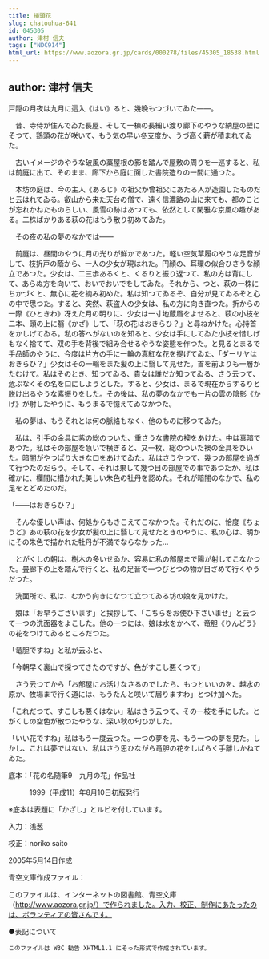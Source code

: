 ```yaml
---
title: 挿頭花
slug: chatouhua-641
id: 045305
author: 津村 信夫
tags: ["NDC914"]
html_url: https://www.aozora.gr.jp/cards/000278/files/45305_18538.html
---
```


## author: 津村 信夫

戸隠の月夜は九月に這入《はい》ると、幾晩もつづいてゐた――。

　昔、寺侍が住んでゐた長屋、そして一棟の長細い渡り廊下のやうな納屋の壁にそつて、鶏頭の花が咲いて、もう気の早い冬支度か、うづ高く薪が積まれてゐた。

　古いイメージのやうな破風の藁屋根の影を踏んで屋敷の周りを一巡すると、私は前庭に出て、そのまま、廊下から庭に面した書院造りの一間に通つた。

　本坊の庭は、今の主人《あるじ》の祖父か曾祖父にあたる人が造園したものだと云はれてゐる。叡山から来た天台の僧で、遠く信濃路の山に来ても、都のことが忘れかねたものらしい、風雪の跡はあつても、依然として閑雅な京風の趣がある。二株ばかりある萩の花はもう散り初めてゐた。

　その夜の私の夢のなかでは――

　前庭は、昼間のやうに月の光りが鮮かであつた。軽い空気草履のやうな足音がして、枝折戸の蔭から、一人の少女が現はれた。円顔の、耳環の似合ひさうな顔立であつた。少女は、二三歩あるくと、くるりと振り返つて、私の方は背にして、あらぬ方を向いて、おいでおいでをしてゐた。それから、つと、萩の一株にちかづくと、無心に花を摘み初めた。私は知つてゐるぞ、自分が見てゐるぞと心の中で思つた。すると、突然、萩盗人の少女は、私の方に向き直つた。折からの一際《ひときわ》冴えた月の明りに、少女は一寸地蔵眉をよせると、萩の小枝を二本、頭の上に翳《かざ》して、「萩の花はおきらひ？」と尋ねかけた。心持首をかしげてゐる。私の答へがないのを知ると、少女は手にしてゐた小枝を惜しげもなく捨てて、双の手を背後で組み合せるやうな姿態を作つた。と見るとまるで手品師のやうに、今度は片方の手に一輪の真紅な花を提げてゐた、「ダーリヤはおきらひ？」少女はその一輪をまた髪の上に翳して見せた。首を前よりも一層かたむけて。私はそのとき、知つてゐる、貴女は誰だか知つてゐる、さう云つて、危ぶなくその名を口にしようとした。すると、少女は、まるで現在からするりと脱け出るやうな素振りをした。その後は、私の夢のなかでも一片の雲の陰影《かげ》が射したやうに、もうまるで憶えてゐなかつた。

　私の夢は、もうそれとは何の脈絡もなく、他のものに移つてゐた。

　私は、引手の金具に紫の総のついた、重さうな書院の襖をあけた。中は真暗であつた。私はその部屋を急いで横ぎると、又一枚、総のついた襖の金具をひいた。暗闇がやつぱり大きな口をあけてゐた。私はさうやつて、幾つの部屋を過ぎて行つたのだらう。そして、それは果して幾つ目の部屋での事であつたか、私は確かに、欄間に描かれた美しい朱色の牡丹を認めた。それが暗闇のなかで、私の足をとどめたのだ。

「――はおきらひ？」

　そんな優しい声は、何処からもきこえてこなかつた。それだのに、恰度《ちょうど》あの萩の花を少女が髪の上に翳して見せたときのやうに、私の心は、明かにその朱色で描かれた牡丹が不満でならなかった…

　とがくしの朝は、樹木の多いせゐか、容易に私の部屋まで陽が射してこなかつた。畳廊下の上を踏んで行くと、私の足音で一つびとつの物が目ざめて行くやうだつた。

　洗面所で、私は、むかう向きになつて立つてゐる坊の娘を見かけた。

　娘は「お早うございます」と挨拶して、「こちらをお使ひ下さいませ」と云つて一つの洗面器をよこした。他の一つには、娘は水をかへて、竜胆《りんどう》の花をつけてゐるところだつた。

「竜胆ですね」と私が云ふと、

「今朝早く裏山で採つてきたのですが、色がすこし悪くつて」

　さう云つてから「お部屋にお活けなさるのでしたら、もつといいのを、越水の原か、牧場まで行く道には、もうたんと咲いて居りますわ」とつけ加へた。

「これだつて、すこしも悪くはない」私はさう云つて、その一枝を手にした。とがくしの空色が散つたやうな、深い秋の匂ひがした。

「いい花ですね」私はもう一度云つた。一つの夢を見、もう一つの夢を見た。しかし、これは夢ではない、私はさう思ひながら竜胆の花をしばらく手離しかねてゐた。













底本：「花の名随筆9　九月の花」作品社


　　　1999（平成11）年8月10日初版発行

※底本は表題に「かざし」とルビを付しています。

入力：浅葱

校正：noriko saito

2005年5月14日作成

青空文庫作成ファイル：

このファイルは、インターネットの図書館、青空文庫（http://www.aozora.gr.jp/）で作られました。入力、校正、制作にあたったのは、ボランティアの皆さんです。











●表記について


	このファイルは W3C 勧告 XHTML1.1 にそった形式で作成されています。